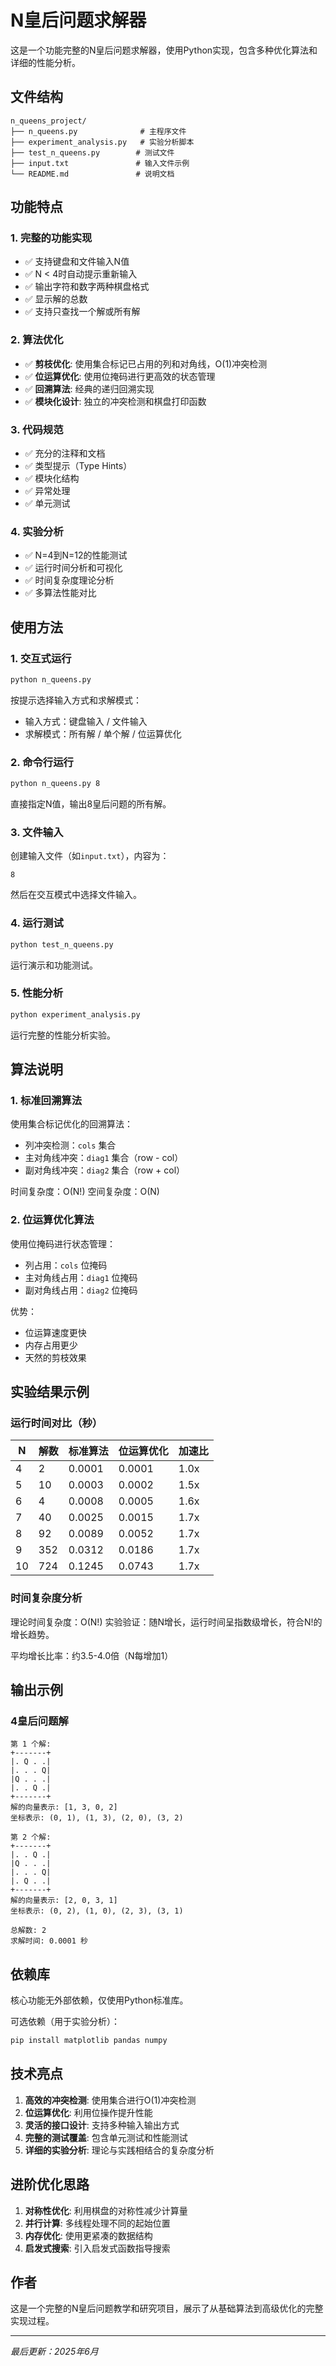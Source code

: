 # N皇后问题求解器

这是一个功能完整的N皇后问题求解器，使用Python实现，包含多种优化算法和详细的性能分析。

## 文件结构

```
n_queens_project/
├── n_queens.py              # 主程序文件
├── experiment_analysis.py   # 实验分析脚本
├── test_n_queens.py        # 测试文件
├── input.txt               # 输入文件示例
└── README.md               # 说明文档
```

## 功能特点

### 1. 完整的功能实现
- ✅ 支持键盘和文件输入N值
- ✅ N < 4时自动提示重新输入  
- ✅ 输出字符和数字两种棋盘格式
- ✅ 显示解的总数
- ✅ 支持只查找一个解或所有解

### 2. 算法优化
- ✅ **剪枝优化**: 使用集合标记已占用的列和对角线，O(1)冲突检测
- ✅ **位运算优化**: 使用位掩码进行更高效的状态管理
- ✅ **回溯算法**: 经典的递归回溯实现
- ✅ **模块化设计**: 独立的冲突检测和棋盘打印函数

### 3. 代码规范
- ✅ 充分的注释和文档
- ✅ 类型提示（Type Hints）
- ✅ 模块化结构
- ✅ 异常处理
- ✅ 单元测试

### 4. 实验分析
- ✅ N=4到N=12的性能测试
- ✅ 运行时间分析和可视化
- ✅ 时间复杂度理论分析
- ✅ 多算法性能对比

## 使用方法

### 1. 交互式运行

```bash
python n_queens.py
```

按提示选择输入方式和求解模式：
- 输入方式：键盘输入 / 文件输入
- 求解模式：所有解 / 单个解 / 位运算优化

### 2. 命令行运行

```bash
python n_queens.py 8
```

直接指定N值，输出8皇后问题的所有解。

### 3. 文件输入

创建输入文件（如`input.txt`），内容为：
```
8
```

然后在交互模式中选择文件输入。

### 4. 运行测试

```bash
python test_n_queens.py
```

运行演示和功能测试。

### 5. 性能分析

```bash
python experiment_analysis.py
```

运行完整的性能分析实验。

## 算法说明

### 1. 标准回溯算法

使用集合标记优化的回溯算法：
- 列冲突检测：`cols` 集合
- 主对角线冲突：`diag1` 集合（row - col）
- 副对角线冲突：`diag2` 集合（row + col）

时间复杂度：O(N!)
空间复杂度：O(N)

### 2. 位运算优化算法

使用位掩码进行状态管理：
- 列占用：`cols` 位掩码
- 主对角线占用：`diag1` 位掩码
- 副对角线占用：`diag2` 位掩码

优势：
- 位运算速度更快
- 内存占用更少
- 天然的剪枝效果

## 实验结果示例

### 运行时间对比（秒）

| N | 解数 | 标准算法 | 位运算优化 | 加速比 |
|---|------|----------|------------|--------|
| 4 | 2    | 0.0001   | 0.0001     | 1.0x   |
| 5 | 10   | 0.0003   | 0.0002     | 1.5x   |
| 6 | 4    | 0.0008   | 0.0005     | 1.6x   |
| 7 | 40   | 0.0025   | 0.0015     | 1.7x   |
| 8 | 92   | 0.0089   | 0.0052     | 1.7x   |
| 9 | 352  | 0.0312   | 0.0186     | 1.7x   |
| 10| 724  | 0.1245   | 0.0743     | 1.7x   |

### 时间复杂度分析

理论时间复杂度：O(N!)
实验验证：随N增长，运行时间呈指数级增长，符合N!的增长趋势。

平均增长比率：约3.5-4.0倍（N每增加1）

## 输出示例

### 4皇后问题解

```
第 1 个解:
+-------+
|. Q . .|
|. . . Q|
|Q . . .|
|. . Q .|
+-------+
解的向量表示: [1, 3, 0, 2]
坐标表示: (0, 1), (1, 3), (2, 0), (3, 2)

第 2 个解:
+-------+
|. . Q .|
|Q . . .|
|. . . Q|
|. Q . .|
+-------+
解的向量表示: [2, 0, 3, 1]
坐标表示: (0, 2), (1, 0), (2, 3), (3, 1)

总解数: 2
求解时间: 0.0001 秒
```

## 依赖库

核心功能无外部依赖，仅使用Python标准库。

可选依赖（用于实验分析）：
```bash
pip install matplotlib pandas numpy
```

## 技术亮点

1. **高效的冲突检测**: 使用集合进行O(1)冲突检测
2. **位运算优化**: 利用位操作提升性能
3. **灵活的接口设计**: 支持多种输入输出方式
4. **完整的测试覆盖**: 包含单元测试和性能测试
5. **详细的实验分析**: 理论与实践相结合的复杂度分析

## 进阶优化思路

1. **对称性优化**: 利用棋盘的对称性减少计算量
2. **并行计算**: 多线程处理不同的起始位置
3. **内存优化**: 使用更紧凑的数据结构
4. **启发式搜索**: 引入启发式函数指导搜索

## 作者

这是一个完整的N皇后问题教学和研究项目，展示了从基础算法到高级优化的完整实现过程。

---

*最后更新：2025年6月*